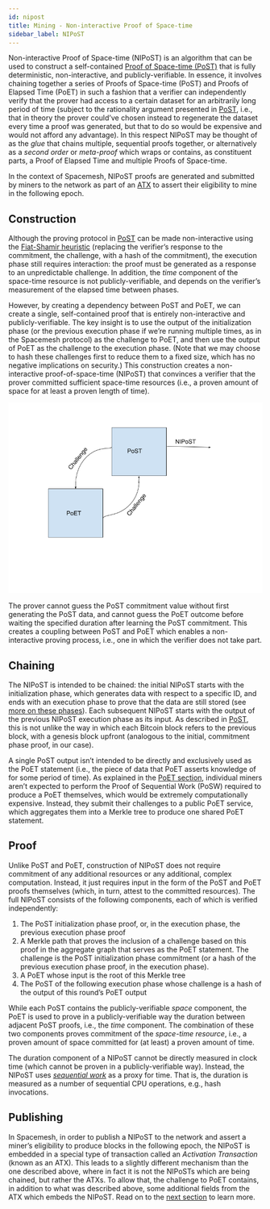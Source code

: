 ```yaml
---
id: nipost
title: Mining - Non-interactive Proof of Space-time
sidebar_label: NIPoST
---
```


Non-interactive Proof of Space-time (NIPoST) is an algorithm that can be used to construct a self-contained [Proof of Space-time (PoST)](02-post.md) that is fully deterministic, non-interactive, and publicly-verifiable. In essence, it involves chaining together a series of Proofs of Space-time (PoST) and Proofs of Elapsed Time (PoET) in such a fashion that a verifier can independently verify that the prover had access to a certain dataset for an arbitrarily long period of time (subject to the rationality argument presented in [PoST](02-post.md), i.e., that in theory the prover could’ve chosen instead to regenerate the dataset every time a proof was generated, but that to do so would be expensive and would not afford any advantage). In this respect NIPoST may be thought of as the _glue_ that chains multiple, sequential proofs together, or alternatively as a _second order_ or _meta-proof_ which wraps or contains, as constituent parts, a Proof of Elapsed Time and multiple Proofs of Space-time.

In the context of Spacemesh, NIPoST proofs are generated and submitted by miners to the network as part of an [ATX](05-atx.md) to assert their eligibility to mine in the following epoch.


## Construction

Although the proving protocol in [PoST](02-post.md) can be made non-interactive using the [Fiat-Shamir heuristic](https://en.wikipedia.org/wiki/Fiat%E2%80%93Shamir_heuristic) (replacing the verifier’s response to the commitment, the challenge, with a hash of the commitment), the execution phase still requires interaction: the proof must be generated as a response to an unpredictable challenge. In addition, the _time_ component of the space-time resource is not publicly-verifiable, and depends on the verifier’s measurement of the elapsed time between phases.

However, by creating a dependency between PoST and PoET, we can create a single, self-contained proof that is entirely non-interactive and publicly-verifiable. The key insight is to use the output of the initialization phase (or the previous execution phase if we’re running multiple times, as in the Spacemesh protocol) as the challenge to PoET, and then use the output of PoET as the challenge to the execution phase. (Note that we may choose to hash these challenges first to reduce them to a fixed size, which has no negative implications on security.) This construction creates a non-interactive proof-of-space-time (NIPoST) that convinces a verifier that the prover committed sufficient space-time resources (i.e., a proven amount of space for at least a proven length of time).

![Visualization of the NIPoST Construction](../assets/nipost.png)

The prover cannot guess the PoST commitment value without first generating the PoST data, and cannot guess the PoET outcome before waiting the specified duration after learning the PoST commitment. This creates a coupling between PoST and PoET which enables a non-interactive proving process, i.e., one in which the verifier does not take part.


## Chaining

The NIPoST is intended to be chained: the initial NIPoST starts with the initialization phase, which generates data with respect to a specific ID, and ends with an execution phase to prove that the data are still stored (see [more on these phases](02-post.md#phases)). Each subsequent NIPoST starts with the output of the previous NIPoST execution phase as its input. As described in [PoST](02-post.md#proving), this is not unlike the way in which each Bitcoin block refers to the previous block, with a genesis block upfront (analogous to the initial, commitment phase proof, in our case).

A single PoST output isn’t intended to be directly and exclusively used as the PoET statement (i.e., the piece of data that PoET asserts knowledge of for some period of time). As explained in the [PoET section](03-poet.md), individual miners aren’t expected to perform the Proof of Sequential Work (PoSW) required to produce a PoET themselves, which would be extremely computationally expensive. Instead, they submit their challenges to a public PoET service, which aggregates them into a Merkle tree to produce one shared PoET statement.


## Proof

Unlike PoST and PoET, construction of NIPoST does not require commitment of any additional resources or any additional, complex computation. Instead, it just requires input in the form of the PoST and PoET proofs themselves (which, in turn, attest to the committed resources). The full NIPoST consists of the following components, each of which is verified independently:

1. The PoST initialization phase proof, or, in the execution phase, the previous execution phase proof
2. A Merkle path that proves the inclusion of a challenge based on this proof in the aggregate graph that serves as the PoET statement. The challenge is the PoST initialization phase commitment (or a hash of the previous execution phase proof, in the execution phase).
3. A PoET whose input is the root of this Merkle tree
4. The PoST of the following execution phase whose challenge is a hash of the output of this round’s PoET output

While each PoST contains the publicly-verifiable _space_ component, the PoET is used to prove in a publicly-verifiable way the duration between adjacent PoST proofs, i.e., the _time_ component. The combination of these two components proves commitment of the _space-time resource_, i.e., a proven amount of space committed for (at least) a proven amount of time.

The duration component of a NIPoST cannot be directly measured in clock time (which cannot be proven in a publicly-verifiable way). Instead, the NIPoST uses [_sequential work_](03-poet.md) as a proxy for time. That is, the duration is measured as a number of sequential CPU operations, e.g., hash invocations.


## Publishing

In Spacemesh, in order to publish a NIPoST to the network and assert a miner’s eligibility to produce blocks in the following epoch, the NIPoST is embedded in a special type of transaction called an _Activation Transaction_ (known as an ATX). This leads to a slightly different mechanism than the one described above, where in fact it is not the NIPoSTs which are being chained, but rather the ATXs. To allow that, the challenge to PoET contains, in addition to what was described above, some additional fields from the ATX which embeds the NIPoST. Read on to the [next section](05-atx.md) to learn more.
